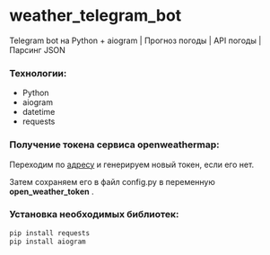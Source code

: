 # weather_telegram_bot

Telegram bot на Python + aiogram | Прогноз погоды | API погоды | Парсинг JSON


### Технологии:

* Python
* aiogram
* datetime
* requests

### Получение токена сервиса openweathermap:

Переходим по [адресу](https://home.openweathermap.org/api_keys) и генерируем новый токен, если его нет.

Затем сохраняем его в файл config.py в переменную **open_weather_token** .

### Установка необходимых библиотек:

```python
pip install requests
pip install aiogram
```
